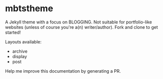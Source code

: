 # mbtstheme
A Jekyll theme with a focus on BLOGGING. Not suitable for portfolio-like websites (unless of course you're a(n) writer/author). Fork and clone to get started!

Layouts available:
- archive
- display
- post

Help me improve this documentation by generating a PR.
